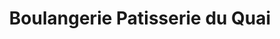 ---
title: "Boulangerie Patisserie du Quai"
url: /tarascon-sur-ariege/boulangerie-patisserie-du-quai/
shop: boulangerie
---